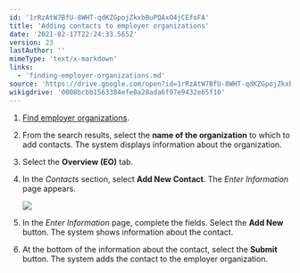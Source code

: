 ```yaml
---
id: '1rRzAtW7BfU-8WHT-qdKZGpojZkxbBuPQAxO4jCEfoFA'
title: 'Adding contacts to employer organizations'
date: '2021-02-17T22:24:33.565Z'
version: 23
lastAuthor: ''
mimeType: 'text/x-markdown'
links:
  - 'finding-employer-organizations.md'
source: 'https://drive.google.com/open?id=1rRzAtW7BfU-8WHT-qdKZGpojZkxbBuPQAxO4jCEfoFA'
wikigdrive: '0008bcbb1563384efe0a28ada6f97e9432e65f10'
---
```

1. [Find employer organizations](finding-employer-organizations.md).
2. From the search results, select the <strong>name of the organization</strong> to which to add contacts. The system displays information about the organization.
3. Select the <strong>Overview (EO)</strong> tab.
4. In the <em>Contacts</em> section, select <strong>Add New Contact</strong>. The <em>Enter Information</em> page appears.

    ![](../adding-contacts-to-employer-organizations.assets/b52bc2c58fe894c37a87ef56a9d46a08.png)
5. In the <em>Enter Information</em> page, complete the fields. Select the <strong>Add New</strong> button. The system shows information about the contact.
6. At the bottom of the information about the contact, select the <strong>Submit</strong> button. The system adds the contact to the employer organization.
